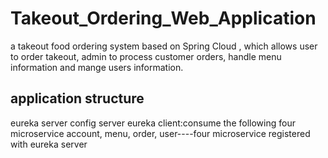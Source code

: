 # Takeout_Ordering_Web_Application
a takeout food ordering system based on Spring Cloud , which allows user to order takeout, admin to process customer orders, handle menu information and mange users information.

## application structure
eureka server
config server
eureka client:consume the following four microservice
account, menu, order, user----four microservice registered with eureka server
